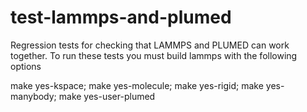 # test-lammps-and-plumed
Regression tests for checking that LAMMPS and PLUMED can work together.  To run these tests you 
must build lammps with the following options

make yes-kspace;
make yes-molecule;
make yes-rigid;
make yes-manybody;
make yes-user-plumed
